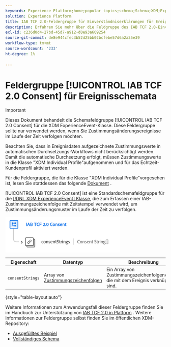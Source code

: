 ```yaml
---
keywords: Experience Platform;home;popular topics;schema;Schema;XDM;ExperienceEvent;fields;Schemas;Schemas;Schema-Design;Feldergruppe;Feldergruppe;iab;tcf;consent;
solution: Experience Platform
title: IAB TCF 2.0-Feldergruppe für Einverständniserklärungen für Ereignisschemata
description: Erfahren Sie mehr über die Feldgruppe des IAB TCF 2.0-Einverständnisschemas für die XDM ExperienceEvent-Klasse.
exl-id: c236d0d4-27bd-45d7-a912-d0e93a609254
source-git-commit: de8e944cfec3b52d25bb02bcfebe57d6a2a35e39
workflow-type: tm+mt
source-wordcount: '233'
ht-degree: 1%

---
```


# Feldergruppe [!UICONTROL IAB TCF 2.0 Consent] für Ereignisschemata

>[!IMPORTANT]
>
>Dieses Dokument behandelt die Schemafeldgruppe [!UICONTROL IAB TCF 2.0 Consent] für die XDM ExperienceEvent-Klasse. Diese Feldergruppe sollte nur verwendet werden, wenn Sie Zustimmungsänderungsereignisse im Laufe der Zeit verfolgen möchten.
>
>Beachten Sie, dass in Ereignisdaten aufgezeichnete Zustimmungswerte in automatischen Durchsetzungs-Workflows nicht berücksichtigt werden. Damit die automatische Durchsetzung erfolgt, müssen Zustimmungswerte in die Klasse &quot;XDM Individual Profile&quot;aufgenommen und für das Echtzeit-Kundenprofil aktiviert werden.
>
>Für die Feldergruppe, die für die Klasse &quot;XDM Individual Profile&quot;vorgesehen ist, lesen Sie stattdessen das folgende [Dokument](../profile/iab.md) .

[!UICONTROL IAB TCF 2.0 Consent] ist eine Standardschemafeldgruppe für die [[!DNL XDM ExperienceEvent] Klasse](../../classes/experienceevent.md), die zum Erfassen einer IAB-Zustimmungszeichenfolge mit Zeitstempel verwendet wird, um Zustimmungsänderungsmuster im Laufe der Zeit zu verfolgen.

![](../../images/field-groups/iab-event.png)

| Eigenschaft | Datentyp | Beschreibung |
| --- | --- | --- |
| `consentStrings` | Array von [Zustimmungszeichenfolgen](../../data-types/consent-string.md) | Ein Array von Zustimmungszeichenfolgenwerten, die mit dem Ereignis verknüpft sind. |

{style="table-layout:auto"}

Weitere Informationen zum Anwendungsfall dieser Feldergruppe finden Sie im Handbuch zur Unterstützung von [IAB TCF 2.0 in Platform](../../../landing/governance-privacy-security/consent/iab/overview.md) . Weitere Informationen zur Feldergruppe selbst finden Sie im öffentlichen XDM-Repository:

* [Ausgefülltes Beispiel](https://github.com/adobe/xdm/blob/master/components/fieldgroups/experience-event/experienceevent-privacy.example.1.json)
* [Vollständiges Schema](https://github.com/adobe/xdm/blob/master/components/fieldgroups/experience-event/experienceevent-privacy.schema.json)
